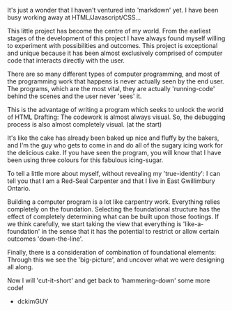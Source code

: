 It's just a wonder that I haven't ventured into 'markdown' yet. I have been busy working away at HTML/Javascript/CSS...

This little project has become the centre of my world. From the earliest stages of the development of this project I have always found myself willing to experiment with possibilities and outcomes. This project is exceptional and unique because it has been almost exclusively comprised of computer code that interacts directly with the user.

There are so many different types of computer programming, and most of the programming work that happens is never actually seen by the end user. The programs, which are the most vital, they are actually 'running-code' behind the scenes and the user never 'sees' it.

This is the advantage of writing a program which seeks to unlock the world of HTML Drafting: The codework is almost always visual. So, the debugging process is also almost completely visual. (at the start)

It's like the cake has already been baked up nice and fluffy by the bakers, and I'm the guy who gets to come in and do all of the sugary icing work for the delicious cake. If you have seen the program, you will know that I have been using three colours for this fabulous icing-sugar.

To tell a little more about myself, without revealing my 'true-identity': I can tell you that I am a Red-Seal Carpenter and that I live in East Gwillimbury Ontario.

Building a computer program is a lot like carpentry work. Everything relies completely on the foundation. Selecting the foundational structure has the effect of completely determining what can be built upon those footings. If we think carefully, we start taking the view that everything is 'like-a-foundation' in the sense that it has the potential to restrict or allow certain outcomes 'down-the-line'.

Finally, there is a consideration of combination of foundational elements: Through this we see the 'big-picture', and uncover what we were designing all along.

Now I will 'cut-it-short' and get back to 'hammering-down' some more code!

- dckimGUY

<!--
**dckimMysteryAuthor/dckimMysteryAuthor** is a ✨ _special_ ✨ repository because its `README.md` (this file) appears on your GitHub profile.

Here are some ideas to get you started:

- 🔭 I’m currently working on ...
- 🌱 I’m currently learning ...
- 👯 I’m looking to collaborate on ...
- 🤔 I’m looking for help with ...
- 💬 Ask me about ...
- 📫 How to reach me: ...
- 😄 Pronouns: ...
- ⚡ Fun fact: ...
-->
